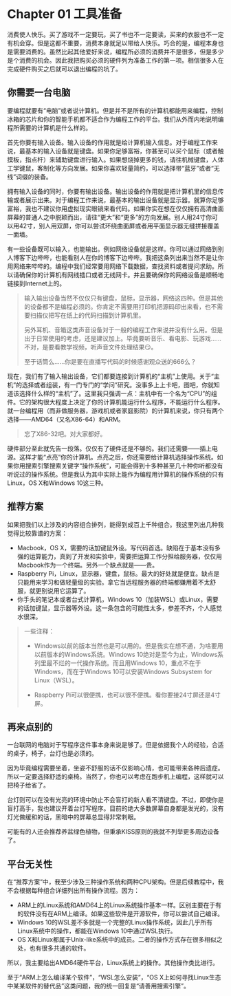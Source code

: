 # Chapter 01 工具准备

消费使人快乐。买了游戏不一定要玩，买了书也不一定要读，买来的衣服也不一定有机会穿。但是这都不重要，消费本身就足以带给人快乐。巧合的是，编程本身也是需要消费的。虽然比起其他爱好来说，编程所必须的消费并不是很多，但是多少是个消费的机会。因此我把购买必须的硬件列为准备工作的第一项。相信很多人在完成硬件购买之后就可以退出编程的坑了。

## 你需要一台电脑

要编程就要有“电脑”或者说计算机。但是并不是所有的计算机都能用来编程，控制冰箱的芯片和你的智能手机都不适合作为编程工作的平台。我们从外而内地说明编程所需要的计算机是什么样的。

首先你要有输入设备。输入设备的作用就是给计算机输入信息。对于编程工作来说，最基本的输入设备就是键盘。如果你足够富裕，你甚至可以买个鼠标（或者触摸板，指点杆）来辅助键盘进行输入。如果想烧掉更多的钱，请往机械键盘，人体工学键鼠，客制化等方向发展。如果你喜欢轻量简约，可以选择带“蓝牙”或者“无线”词缀的装备。

拥有输入设备的同时，你要有输出设备。输出设备的作用就是把计算机里的信息传输或者展示出来。对于编程工作来说，最基本的输出设备就是显示器。就算你足够富裕，我也不建议你用虚拟现实眼镜来看代码。如果你实在想在仅仅拥有高清曲面屏幕的普通人之中脱颖而出，请往“更大”和“更多”的方向发展。别人用24寸你可以用42寸，别人用双屏，你可以尝试环绕曲面屏或者用平面显示器无缝拼接覆盖一面墙。

有一些设备既可以输入，也能输出。例如网络设备就是这样。你可以通过网络到别人博客下边哔哔，也能看别人在你的博客下边哔哔。我把这条列出来当然不是让你用网络来哔哔的。编程中我们经常要用网络下载数据，查找资料或者提问求助。所以请确保你的计算机有网线插口或者无线网卡。并且要确保你的网络设备是顺畅地链接到Internet上的。

> 输入输出设备当然不仅仅只有键盘，鼠标，显示器，网络这四种。但是其他的设备都不是编程必须的。你肯定不需要用打印机把源码印出来看，也不需要扫描仪把写在纸上的代码扫描到计算机里。
>
> 另外耳机、音箱这类声音设备对于一般的编程工作来说并没有什么用。但是出于日常使用的考虑，还是建议加上。毕竟要听音乐、看电影、玩游戏……不对，是要看教学视频，听声音文件处理结果:smirk:。
>
> 至于话筒么……你是要在直播写代码的时候感谢观众送的666么？

现在，我们有了输入输出设备，它们都要连接到计算机的“主机”上使用。关于“主机”的选择或者组装，有一门专门的“学问”研究。没事多上上卡吧，图吧，你就知道该选择什么样的“主机”了。这里我只强调一点：主机中有一个名为“CPU”的组件。它的架构很大程度上决定了你的计算机能运行什么程序，不能运行什么程序。就一台编程用（而非做服务器，游戏机或者家庭影院）的计算机来说，你只有两个选择——AMD64（又名X86-64）和ARM。

> 忘了X86-32吧。对大家都好。

硬件部分至此就先告一段落。仅仅有了硬件还是不够的。我们还需要——插上电源。这样才能“点亮”你的计算机。点亮之后，你还需要给计算机选择操作系统。如果你用搜索引擎搜索关键字“操作系统”，可能会得到十多种甚至几十种你听都没有听说过的操作系统。但是我认为其中实际上能作为编程用计算机的操作系统的只有Linux，OS X和Windows 10这三种。

## 推荐方案

如果把我们以上涉及的内容组合排列，能得到成百上千种组合。我这里列出几种我觉得比较靠谱的方案：

* Macbook，OS X，需要的话加键鼠外设。写代码首选。缺陷在于基本没有多强的运算能力，真到了开发和实验中，需要把运算工作分担给服务器，仅仅用Macbook作为一个终端。另外一个缺点就是——贵。
* Raspberry Pi，Linux，显示器，键盘，鼠标。最大的好处就是便宜。缺点是只能用来学习和做轻量级的实验。拿它当远程服务器的终端都嫌用着不太舒服，就更别说用它运算了。
* 你手头的笔记本或者台式计算机，Windows 10（加装WSL）或Linux，需要的话加键鼠，显示器等外设。这一条包含的可能性太多，参差不齐，个人感觉水很深。

> 一些注释：
>
> * Windows以前的版本当然也是可以用的。但是我实在想不通，为啥要用以前版本的Windows系统。Windows 10绝对是至今为止，Windows系列里最不烂的一代操作系统。而且用Windows 10，重点不在于Windows，而在于Windows 10可以安装Windows Subsystem for Linux（WSL）。
>
> * Raspberry Pi可以很便携，也可以很不便携。看你要接24寸屏还是4寸屏。

## 再来点别的

一台联网的电脑对于写程序这件事本身来说是够了。但是依据我个人的经验，合适的桌子，椅子，台灯也是必须的。

因为毕竟编程需要坐着，坐姿不舒服的话不仅影响心情，也可能带来各种后遗症。所以一定要选择舒适的桌椅。当然了，你也可以考虑在跑步机上编程，这样就可以把椅子给省了。

台灯则可以在没有光亮的环境中防止不会盲打的新人看不清键盘。不过，即使你是盲打高手，我也建议开着台灯写程序。目前的绝大多数屏幕自身都是发光的，没有灯光做缓和的话，黑暗中的屏幕总显得非常刺眼。

可能有的人还会推荐养盆绿色植物，但秉承KISS原则的我就不列举更多周边设备了。

## 平台无关性

在“推荐方案”中，我至少涉及三种操作系统和两种CPU架构。但是后续教程中，我不会根据每种组合详细列出所有操作流程。因为：

* ARM上的Linux系统和AMD64上的Linux系统操作基本一样。区别主要在于有的软件没有在ARM上编译。如果这些软件是开源软件，你可以尝试自己编译。
* Windows 10的WSL差不多就是一个完整的Linux操作系统，因此几乎所有Linux系统中的操作，都能在Windows 10中通过WSL执行。
* OS X和Linux都属于Unix-like系统中的成员。二者的操作方式存在很多相似之处，也有很多共通的软件。

所以，我主要给出AMD64硬件平台，Linux系统上的操作。其他操作类比进行。

至于“ARM上怎么编译某个软件”，“WSL怎么安装”，“OS X上如何寻找Linux生态中某某软件的替代品”这类问题，我的统一回复是“请善用搜索引擎”。



